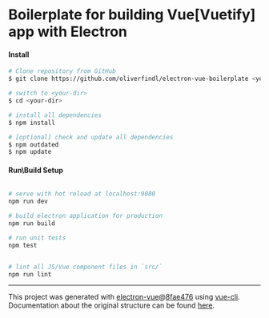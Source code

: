 # Boilerplate for building Vue[Vuetify] app with Electron

#### Install

``` bash
# Clone repository from GitHub
$ git clone https://github.com/oliverfindl/electron-vue-boilerplate <your-dir>

# switch to <your-dir>
$ cd <your-dir>

# install all dependencies
$ npm install

# [optional] check and update all dependencies
$ npm outdated
$ npm update
```


#### Run\Build Setup

``` bash

# serve with hot reload at localhost:9080
npm run dev

# build electron application for production
npm run build

# run unit tests
npm test


# lint all JS/Vue component files in `src/`
npm run lint

```

---

This project was generated with [electron-vue](https://github.com/SimulatedGREG/electron-vue)@[8fae476](https://github.com/SimulatedGREG/electron-vue/tree/8fae4763e9d225d3691b627e83b9e09b56f6c935) using [vue-cli](https://github.com/vuejs/vue-cli). Documentation about the original structure can be found [here](https://simulatedgreg.gitbooks.io/electron-vue/content/index.html).
